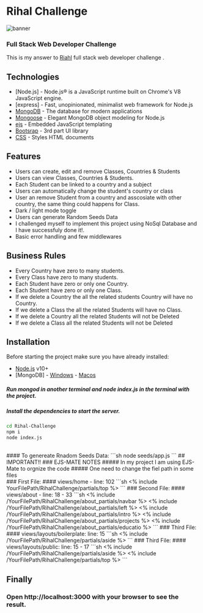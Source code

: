 # Rihal Challenge

![banner](https://github.com/omar-alhendi/Rihal-Challenge/blob/b5538ea5751fec27bd8bcc7bf9adf0f5ddf4e266/Rihal%20Challenge.png?raw=true)



### Full Stack Web Developer Challenge
This is my answer to [Riahl](https://github.com/rihal-om/rihal-challenges/tree/main/devops) full stack web developer challenge .


## Technologies
- [Node.js] - Node.js® is a JavaScript runtime built on Chrome's V8 JavaScript engine.
- [express] - Fast, unopinionated, minimalist web framework for Node.js
- [MongoDB](https://www.mongodb.com) - The database for modern applications
- [Mongoose](https://mongoosejs.com/) - Elegant MongoDB object modeling for Node.js
- [ejs](https://ejs.co/) - Embedded JavaScript templating
- [Bootsrap](https://getbootstrap.com/) - 3rd part UI library
- [CSS]() -  Styles HTML documents


## Features

- Users can create, edit and remove Classes, Countries & Students
- Users can view Classes, Countries & Students.
- Each Student can be linked to a country and a subject
- Users can automatically change the student's country or class
- User an remove Student from a country and asscosiate with other country, the same thing could happens for Class.
- Dark / light mode toggle
- Users can generate Random Seeds Data
- I challenged myself to implement this project using NoSql Database and I have successfuly done it!.
- Basic error handling and few middlewares

## Business Rules

- Every Country have zero to many students.
- Every Class  have zero to many students.
- Each Student have zero or only one Country.
- Each Student have zero or only one Class.
- If we delete a Country the all the related students Country will have no Country.
- If we delete a Class the all the related Students will have no Class.
- If we delete a Country all the  related Students will not be Deleted
- If we delete a Class all the related Students will not be Deleted

## Installation

Before starting the project make sure you have already installed:
- [Node.js](https://nodejs.org/) v10+ 
- [MongoDB] - [Windows](https://www.youtube.com/watch?v=MCpbfYvvoPY) - [Macos](https://www.youtube.com/watch?v=4crXgQZG4W8)

##### Run mongod in another terminal and node index.js in the terminal with the project. 
##### Install the dependencies to start the server.

```sh
cd Rihal-Challenge
npm i
node index.js
```
<br />
#### To genereate Rnadom Seeds Data:
```sh
node seeds/app.js
```
## IMPORTANT!! 
### EJS-MATE NOTES
##### In my project I am using EJS-Mate to orgnize the code 
##### One need to change the fiel path in some files
<br />
### First File: 
#### views/home - line: 102
```sh
   <% include YourFilePath/RihalChallenge/partials/top %>
```
### Second File:
#### views/about - line: 18 - 33
```sh
<% include /YourFilePath/RihalChallenge/about_partials/navbar %> 
<% include /YourFilePath/RihalChallenge/about_partials/left %>
<% include /YourFilePath/RihalChallenge/about_partials/intro %>
<% include /YourFilePath/RihalChallenge/about_partials/projects %> 
<% include /YourFilePath/RihalChallenge/about_partials/educatio %>
```
### Third File:
#### views/layouts/boilerplate: line: 15
```sh
<% include /YourFilePath/RihalChallenge/partials/aside %>
```
### Third File:
#### views/layouts/public: line: 15 - 17
```sh
<% include /YourFilePath/RihalChallenge/partials/aside %>
<% include /YourFilePath/RihalChallenge/partials/top %>
```


## Finally
### Open http://localhost:3000 with your browser to see the result.

